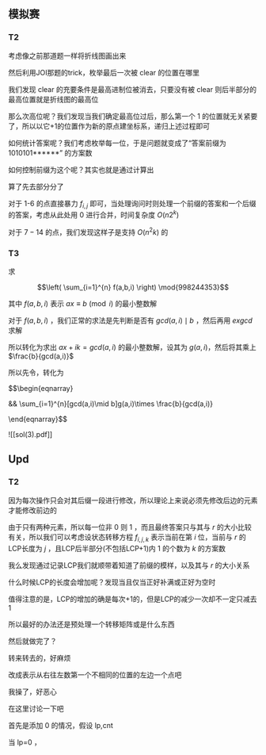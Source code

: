
## 模拟赛



### T2

考虑像之前那道题一样将折线图画出来

然后利用JOI那题的trick，枚举最后一次被 clear 的位置在哪里

我们发现 clear 的充要条件是最高进制位被消去，只要没有被 clear 则后半部分的最高位置就是折线图的最高位

那么次高位呢？我们发现当我们确定最高位过后，那么第一个 $1$ 的位置就无关紧要了，所以以它+1的位置作为新的原点建坐标系，递归上述过程即可

如何统计答案呢？我们考虑枚举每一位，于是问题就变成了“答案前缀为 1010101\*\*\*\*\*\*” 的方案数

如何控制前缀为这个呢？其实也就是通过计算出




算了先去部分分了

对于 1-6 的点直接暴力 $f_{i,j}$ 即可，当处理询问时则处理一个前缀的答案和一个后缀的答案，考虑从此处用 0 进行合并，时间复杂度 $O(n2^k)$

对于 $7-14$ 的点，我们发现这样子是支持 $O(n^2k)$ 的


### T3

求

$$\left( \sum_{i=1}^{n} f(a,b,i)  \right) \mod{998244353}$$

其中 $f(a,b,i)$ 表示 $ax \equiv b \pmod{i}$ 的最小整数解

对于 $f(a,b,i)$ ，我们正常的求法是先判断是否有 $gcd(a,i) \mid b$ ，然后再用 $exgcd$ 求解

所以转化为求出 $ax+ik=gcd(a,i)$ 的最小整数解，设其为 $g(a,i)$，然后将其乘上 $\frac{b}{gcd(a,i)}$

所以先令，转化为

$$\begin{eqnarray}

&& \sum_{i=1}^{n}[gcd(a,i)\mid b]g(a,i)\times \frac{b}{gcd(a,i)}

\end{eqnarray}$$




![[sol(3).pdf]]







## Upd

### T2

因为每次操作只会对其后缀一段进行修改，所以理论上来说必须先修改后边的元素才能修改前边的

由于只有两种元素，所以每一位非 $0$ 则 $1$ ，而且最终答案只与其与 $r$ 的大小比较有关，所以我们可以考虑设状态转移方程 $f_{i,j,k}$ 表示当前在第 $i$ 位，当前与 $r$ 的LCP长度为 $j$ ，且LCP后半部分(不包括LCP+1)内 $1$ 的个数为 $k$ 的方案数

我么发现通过记录LCP我们就顺带着知道了前缀的模样，以及其与 $r$ 的大小关系

什么时候LCP的长度会增加呢？发现当且仅当正好补满或正好为空时

值得注意的是，LCP的增加的确是每次+1的，但是LCP的减少一次却不一定只减去1

所以最好的办法还是预处理一个转移矩阵或是什么东西

然后就做完了？

转来转去的，好麻烦

改成表示从右往左数第一个不相同的位置的左边一个点吧


我操了，好恶心

在这里讨论一下吧

首先是添加 $0$ 的情况，假设 lp,cnt

当 lp=0 ，